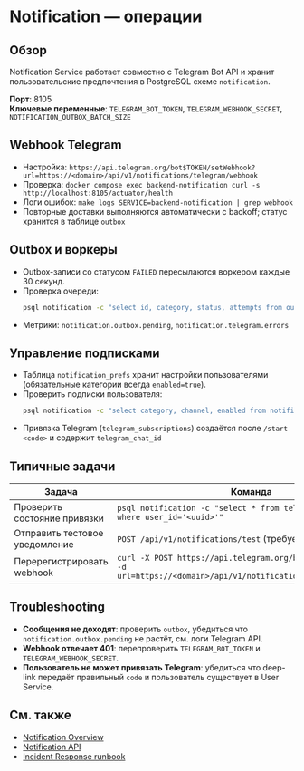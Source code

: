 # Notification — операции

## Обзор

Notification Service работает совместно с Telegram Bot API и хранит пользовательские предпочтения в PostgreSQL схеме `notification`.

**Порт**: 8105  
**Ключевые переменные**: `TELEGRAM_BOT_TOKEN`, `TELEGRAM_WEBHOOK_SECRET`, `NOTIFICATION_OUTBOX_BATCH_SIZE`

## Webhook Telegram

- Настройка: `https://api.telegram.org/bot$TOKEN/setWebhook?url=https://<domain>/api/v1/notifications/telegram/webhook`
- Проверка: `docker compose exec backend-notification curl -s http://localhost:8105/actuator/health`
- Логи ошибок: `make logs SERVICE=backend-notification | grep webhook`
- Повторные доставки выполняются автоматически с backoff; статус хранится в таблице `outbox`

## Outbox и воркеры

- Outbox-записи со статусом `FAILED` пересылаются воркером каждые 30 секунд.
- Проверка очереди:
  ```bash
  psql notification -c "select id, category, status, attempts from outbox order by created_at desc limit 20"
  ```
- Метрики: `notification.outbox.pending`, `notification.telegram.errors`

## Управление подписками

- Таблица `notification_prefs` хранит настройки пользователями (обязательные категории всегда `enabled=true`).
- Проверить подписки пользователя:
  ```bash
  psql notification -c "select category, channel, enabled from notification_prefs where user_id='<uuid>'"
  ```
- Привязка Telegram (`telegram_subscriptions`) создаётся после `/start <code>` и содержит `telegram_chat_id`

## Типичные задачи

| Задача | Команда |
|--------|---------|
| Проверить состояние привязки | `psql notification -c "select * from telegram_subscriptions where user_id='<uuid>'"` |
| Отправить тестовое уведомление | `POST /api/v1/notifications/test` (требует роль ADMIN) |
| Перерегистрировать webhook | `curl -X POST https://api.telegram.org/bot$TOKEN/setWebhook -d url=https://<domain>/api/v1/notifications/telegram/webhook` |

## Troubleshooting

- **Сообщения не доходят**: проверить `outbox`, убедиться что `notification.outbox.pending` не растёт, см. логи Telegram API.
- **Webhook отвечает 401**: перепроверить `TELEGRAM_BOT_TOKEN` и `TELEGRAM_WEBHOOK_SECRET`.
- **Пользователь не может привязать Telegram**: убедиться что deep-link передаёт правильный `code` и пользователь существует в User Service.

## См. также

- [Notification Overview](README.md)
- [Notification API](api.md)
- [Incident Response runbook](../../operations/runbooks/incident-response.md)
